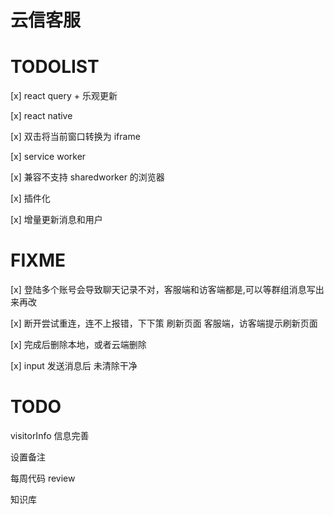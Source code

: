# 云信客服

# TODOLIST

[x] react query + 乐观更新

[x] react native

[x] 双击将当前窗口转换为 iframe

[x] service worker

[x] 兼容不支持 sharedworker 的浏览器

[x] 插件化

[x] 增量更新消息和用户

# FIXME

[x] 登陆多个账号会导致聊天记录不对，客服端和访客端都是,可以等群组消息写出来再改

[x] 断开尝试重连，连不上报错，下下策 刷新页面 客服端，访客端提示刷新页面

[x] 完成后删除本地，或者云端删除

[x] input 发送消息后 未清除干净

# TODO

visitorInfo 信息完善

设置备注

每周代码 review

知识库
